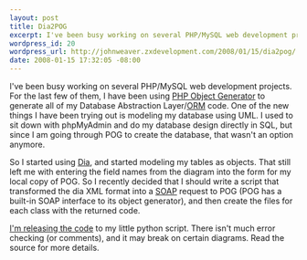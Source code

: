 ```yaml
--- 
layout: post
title: Dia2POG
excerpt: I've been busy working on several PHP/MySQL web development projects. For the last few of them, I have been using PHP Object Generator to generate all of my Database Abstraction Layer/ORM code. One of the new things I have been trying out is modeling my database using UML. I used to sit down with phpMyAdmin and do my database design directly in SQL, but since I am going through POG to create the database, that wasn't an option anymore.</p>
wordpress_id: 20
wordpress_url: http://johnweaver.zxdevelopment.com/2008/01/15/dia2pog/
date: 2008-01-15 17:32:05 -08:00
---
```

I've been busy working on several PHP/MySQL web development projects. For the last few of them, I have been using <a href="http://www.phpobjectgenerator.com/">PHP Object Generator</a> to generate all of my Database Abstraction Layer/<a href="http://en.wikipedia.org/wiki/Object-relational_mapping">ORM</a> code. One of the new things I have been trying out is modeling my database using UML. I used to sit down with phpMyAdmin and do my database design directly in SQL, but since I am going through POG to create the database, that wasn't an option anymore.

<!--more-->So I started using <a href="http://live.gnome.org/Dia">Dia</a>, and started modeling my tables as objects. That still left me with entering the field names from the diagram into the form for my local copy of POG. So I recently decided that I should write a script that transformed the dia XML format into a <a href="http://en.wikipedia.org/wiki/SOAP">SOAP</a> request to POG (POG has a built-in SOAP interface to its object generator), and then create the files for each class with the returned code.

<a href="http://johnweaver.zxdevelopment.com/wp-content/uploads/2008/01/dia2pog.zip">I'm releasing the code</a> to my little python script. There isn't much error checking (or comments), and it may break on certain diagrams. Read the source for more details.

